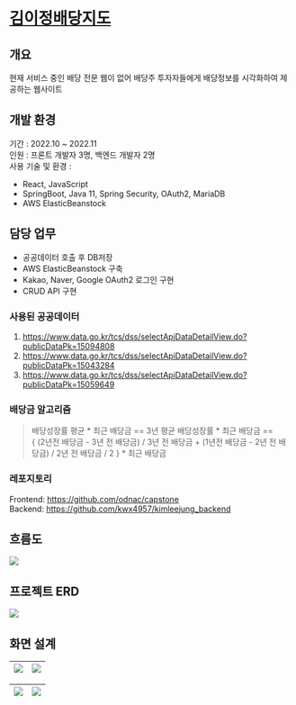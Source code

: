 # [김이정배당지도](https://github.com/kwx4957/kimleejung_backend)
## 개요
현재 서비스 중인 배당 전문 웹이 없어 배당주 투자자들에게 배당정보를 시각화하여 제공하는 웹사이트

## 개발 환경
기간 : 2022.10 ~ 2022.11  
인원 : 프론트 개발자 3명, 백엔드 개발자 2명  
사용 기술 및 환경 : 
- React, JavaScript
- SpringBoot, Java 11, Spring Security, OAuth2, MariaDB
- AWS ElasticBeanstock

## 담당 업무
- 공공데이터 호출 후 DB저장
- AWS ElasticBeanstock 구축
- Kakao, Naver, Google OAuth2 로그인 구현
- CRUD API 구현

### 사용된 공공데이터
1. https://www.data.go.kr/tcs/dss/selectApiDataDetailView.do?publicDataPk=15094808
2. https://www.data.go.kr/tcs/dss/selectApiDataDetailView.do?publicDataPk=15043284
3. https://www.data.go.kr/tcs/dss/selectApiDataDetailView.do?publicDataPk=15059649

### 배당금 알고리즘
> 배당성장률 평균 * 최근 배당금 ==  3년 평균 배당성장률 * 최근 배당금  ==  
> { (2년전 배당금 - 3년 전 배당금) / 3년 전 배당금 + (1년전 배당금 - 2년 전 배당금) / 2년 전 배당금  / 2 } * 최근 배당금

### 레포지토리
Frontend: https://github.com/odnac/capstone  
Backend: https://github.com/kwx4957/kimleejung_backend

## 흐름도
![](https://user-images.githubusercontent.com/33277725/237926154-1c9afeae-5de9-4bca-96b7-4e3f30fa6fcb.png)

## 프로젝트 ERD
![](https://user-images.githubusercontent.com/33277725/237926135-cb342cb1-cf49-4364-b91d-abeda42646ec.png)

## 화면 설계
![](https://user-images.githubusercontent.com/33277725/237926021-7ddbf7c5-d064-4f30-94da-7c75a291e185.PNG)|![](https://user-images.githubusercontent.com/33277725/237926026-5b6d23d3-ce80-479d-976d-cd82c2bd08d5.PNG)
---|---|

|![](https://user-images.githubusercontent.com/33277725/237926043-168fb07f-d2ac-4553-a3e8-6499319352d9.PNG)|![](https://user-images.githubusercontent.com/33277725/237926033-d5cac010-d450-4fb7-9f04-3ce4fd250b48.PNG)
---|---|
